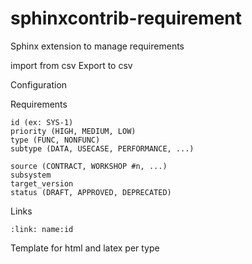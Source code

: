 # sphinxcontrib-requirement
Sphinx extension to manage requirements

import from csv
Export to csv

Configuration

Requirements

    id (ex: SYS-1)
    priority (HIGH, MEDIUM, LOW)
    type (FUNC, NONFUNC)
    subtype (DATA, USECASE, PERFORMANCE, ...)

    source (CONTRACT, WORKSHOP #n, ...)
    subsystem
    target_version
    status (DRAFT, APPROVED, DEPRECATED)


Links

    :link: name:id

Template for html and latex per type
